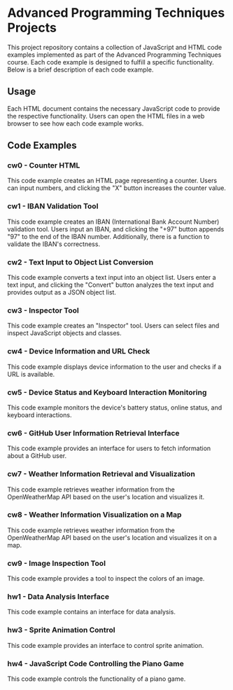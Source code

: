 # Advanced Programming Techniques Projects

This project repository contains a collection of JavaScript and HTML code examples implemented as part of the Advanced Programming Techniques course. Each code example is designed to fulfill a specific functionality. Below is a brief description of each code example.

## Usage

Each HTML document contains the necessary JavaScript code to provide the respective functionality. Users can open the HTML files in a web browser to see how each code example works.

## Code Examples

### cw0 - Counter HTML

This code example creates an HTML page representing a counter. Users can input numbers, and clicking the "X" button increases the counter value.

### cw1 - IBAN Validation Tool

This code example creates an IBAN (International Bank Account Number) validation tool. Users input an IBAN, and clicking the "+97" button appends "97" to the end of the IBAN number. Additionally, there is a function to validate the IBAN's correctness.

### cw2 - Text Input to Object List Conversion

This code example converts a text input into an object list. Users enter a text input, and clicking the "Convert" button analyzes the text input and provides output as a JSON object list.

### cw3 - Inspector Tool

This code example creates an "Inspector" tool. Users can select files and inspect JavaScript objects and classes.

### cw4 - Device Information and URL Check

This code example displays device information to the user and checks if a URL is available.

### cw5 - Device Status and Keyboard Interaction Monitoring

This code example monitors the device's battery status, online status, and keyboard interactions.

### cw6 - GitHub User Information Retrieval Interface

This code example provides an interface for users to fetch information about a GitHub user.

### cw7 - Weather Information Retrieval and Visualization

This code example retrieves weather information from the OpenWeatherMap API based on the user's location and visualizes it.

### cw8 - Weather Information Visualization on a Map

This code example retrieves weather information from the OpenWeatherMap API based on the user's location and visualizes it on a map.

### cw9 - Image Inspection Tool

This code example provides a tool to inspect the colors of an image.

### hw1 - Data Analysis Interface

This code example contains an interface for data analysis.

### hw3 - Sprite Animation Control

This code example provides an interface to control sprite animation.

### hw4 - JavaScript Code Controlling the Piano Game

This code example controls the functionality of a piano game.
